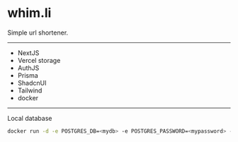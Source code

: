 # whim.li

Simple url shortener.

---

* NextJS
* Vercel storage
* AuthJS
* Prisma
* ShadcnUI
* Tailwind
* docker

---
Local database

```bash
docker run -d -e POSTGRES_DB=<mydb> -e POSTGRES_PASSWORD=<mypassword> -e POSTGRES_USER=default -p "6500:5432" --name whim-postgres postgres
```